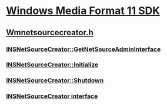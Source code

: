 # [Windows Media Format 11 SDK](../_wmformat/index.md)
## [Wmnetsourcecreator.h](index.md)
### [INSNetSourceCreator::GetNetSourceAdminInterface](../wmnetsourcecreator/nf-wmnetsourcecreator-insnetsourcecreator-getnetsourceadmininterface.md)
### [INSNetSourceCreator::Initialize](../wmnetsourcecreator/nf-wmnetsourcecreator-insnetsourcecreator-initialize.md)
### [INSNetSourceCreator::Shutdown](../wmnetsourcecreator/nf-wmnetsourcecreator-insnetsourcecreator-shutdown.md)
### [INSNetSourceCreator interface](../wmnetsourcecreator/nn-wmnetsourcecreator-insnetsourcecreator.md)
